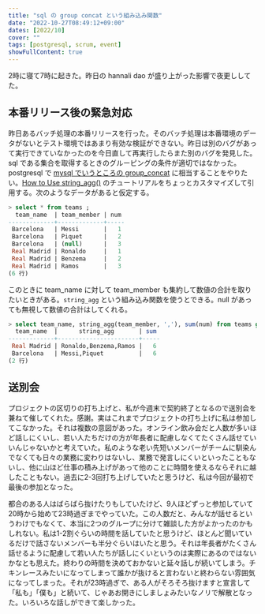 ```yaml
---
title: "sql の group concat という組み込み関数"
date: "2022-10-27T08:49:12+09:00"
dates: [2022/10]
cover: ""
tags: [postgresql, scrum, event]
showFullContent: true
---
```


2時に寝て7時に起きた。昨日の hannali dao が盛り上がった影響で夜更ししてた。

## 本番リリース後の緊急対応

昨日あるバッチ処理の本番リリースを行った。そのバッチ処理は本番環境のデータがないとテスト環境ではあまり有効な検証ができない。昨日は別のバグがあって実行できていなかったのを今日直して再実行したらまた別のバグを発見した。sql である集合を取得するときのグルーピングの条件が適切ではなかった。postgresql で [mysql でいうところの group_concat](https://dev.mysql.com/doc/refman/8.0/en/aggregate-functions.html#function_group-concat) に相当することをやりたい。[How to Use string_agg()](https://bipp.io/sql-tutorial/postgresql/string_agg/) のチュートリアルをちょっとカスタマイズして引用する。次のようなデータがあると仮定する。

```sql
> select * from teams ;
  team_name  | team_member | num
-------------+-------------+-----
 Barcelona   | Messi       |   1
 Barcelona   | Piquet      |   2
 Barcelona   | (null)      |   3
 Real Madrid | Ronaldo     |   1
 Real Madrid | Benzema     |   2
 Real Madrid | Ramos       |   3
(6 行)
```

このときに team_name に対して team_member も集約して数値の合計を取りたいときがある。`string_agg` という組み込み関数を使うとできる。null があっても無視して数値の合計はしてくれる。

```sql
> select team_name, string_agg(team_member, ','), sum(num) from teams group by team_name;
  team_name  |      string_agg       | sum
-------------+-----------------------+-----
 Real Madrid | Ronaldo,Benzema,Ramos |   6
 Barcelona   | Messi,Piquet          |   6
(2 行)
```

## 送別会

プロジェクトの区切りの打ち上げと、私が今週末で契約終了となるので送別会を兼ねて催してくれた。感謝。実はこれまでプロジェクトの打ち上げに私は参加してこなかった。それは複数の意図があった。オンライン飲み会だと人数が多いほど話しにくいし、若い人たちだけの方が年長者に配慮しなくてたくさん話せていいんじゃないかと考えていた。私のような老い先短いメンバーがチームに馴染んでなくても日々の業務に変わりはないし、業務で発言しにくいといったこともないし、他に山ほど仕事の積み上げがあって他のことに時間を使えるならそれに越したこともない。過去に2-3回打ち上げしていたと思うけど、私は今回が最初で最後の参加となった。

都合のある人はばらばら抜けたりもしていたけど、9人ほどずっと参加していて20時から始めて23時過ぎまでやっていた。この人数だと、みんなが話せるというわけでもなくて、本当に2つのグループに分けて雑談した方がよかったのかもしれない。私は1-2割ぐらいの時間を話していたと思うけど、ほとんど聞いているだけで話さないメンバーも半分ぐらいはいたと思う。それは年長者がたくさん話せるように配慮して若い人たちが話しにくいというのは実際にあるのではないかなとも思えた。終わりの時間を決めておかないと延々話しが続いてしまう。チキンレースみたいになってしまって誰かが抜けると言わないと終わらない雰囲気になってしまった。それが23時過ぎで、ある人がそろそろ抜けますと宣言して「私も」「僕も」と続いて、じゃあお開きにしましょみたいなノリで解散となった。いろいろな話しができて楽しかった。
